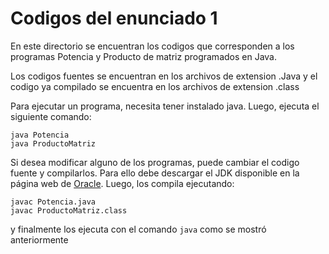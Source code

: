 # Codigos del enunciado 1
 En este directorio se encuentran los codigos que corresponden a los programas Potencia y Producto de matriz programados en Java.

Los codigos fuentes se encuentran en los archivos de extension .Java y el codigo
ya compilado se encuentra en los archivos de extension .class

Para ejecutar un programa, necesita tener instalado java. Luego, ejecuta el siguiente comando:
```
java Potencia
java ProductoMatriz
```

Si desea modificar alguno de los programas, puede cambiar el codigo fuente y compilarlos. Para ello
debe descargar el JDK disponible en la página web de [Oracle](https://www.oracle.com/java/technologies/downloads/).
Luego, los compila ejecutando:
```
javac Potencia.java
javac ProductoMatriz.class
```
y finalmente los ejecuta con el comando `java` como se mostró anteriormente
